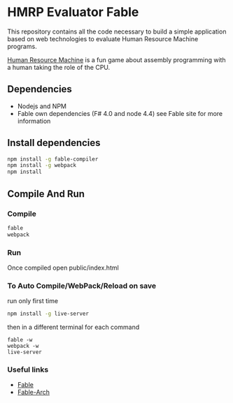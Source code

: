 # HMRP Evaluator Fable

This repository contains all the code necessary to build a simple application based on web technologies to evaluate Human Resource Machine programs.

[Human Resource Machine](http://tomorrowcorporation.com/humanresourcemachine) is a fun game about assembly programming with a human taking the role of the CPU.

## Dependencies
* Nodejs and NPM
* Fable own dependencies (F# 4.0 and node 4.4) see Fable site for more information

## Install dependencies
```bash
npm install -g fable-compiler
npm install -g webpack
npm install
```

## Compile And Run

### Compile

```bash
fable
webpack
```

### Run

Once compiled open public/index.html

### To Auto Compile/WebPack/Reload on save

run only first time 
```bash
npm install -g live-server
```

then in a different terminal for each command 

```
fable -w
webpack -w
live-server
```

### Useful links

* [Fable](https://github.com/fable-compiler/)
* [Fable-Arch](http://fable.io/fable-arch/#/sample/hello-world)
